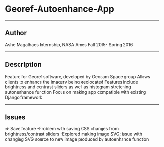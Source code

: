 # Georef-Autoenhance-App
------------------------
Author 
------------------------
Ashe Magalhaes 
Internship, NASA Ames 
Fall 2015- Spring 2016 

------------------------
Description 
------------------------
Feature for Georef software, developed by Geocam Space group 
Allows clients to enhance the imagery being geolocated
Features include brightness and contrast sliders as well as histogram stretching autonenhance function 
Focus on making app compatible with existing Django framework 

------------------------
Issues 
------------------------
=> Save feature 
  -Problem with saving CSS changes from brightness/contrast sliders 
  -Explored making image SVG; issue with changing SVG source to new image produced by autoenhance function 
  
